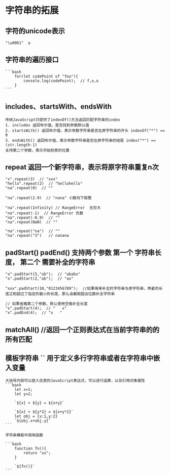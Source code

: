 # 字符串的拓展

## 字符的unicode表示
    "\u0061"  a

## 字符串的遍历接口
    ```bash
        for(let codePoint of "foo"){
            console.log(codePoint);  // f,o,o
        }
    ```

## includes、startsWith、endsWith
    传统JavaScript只提供了indexOf()方法返回匹配字符串的index
    1. includes 返回布尔值，是否找到参数默认值 
    2. startsWith() 返回布尔值，表示参数字符串是否在原字符串的开头 indexOf("*") == 0
    3. endsWith() 返回布尔值，表示参数字符串是否在原字符串的结尾 index("*") == (str.length-1)
    支持第二个参数，表示开始检索的位置

## repeat 返回一个新字符串，表示将原字符串重复n次
    "x".repeat(3)  // "xxx"
    "hello".repeat(2)  // "hellohello"
    "na".repeat(0)  // ""

    "na".repeat(2.9)  // "nana" 小数向下取整

    "na".repeat(Infinity) // RangeError  无穷大
    "na".repeat(-1)  // RangeError 负数   
    "na".repeat(-0.9)  // "" 
    "na".repeat(NaN)  // ""

    "na".repeat("na")  // ""
    "na".repeat("3")   // nanana

## padStart()  padEnd()   支持两个参数 第一个 字符串长度， 第二个 需要补全的字符串
    "x".padStart(5,"ab");  // "ababx"
    "x".padStart(2,"ab");  // "ax"

    "xxx".padStart(10,"0123456789");  //如果用来补全的字符串与原字符串，两者的长度之和超过了指定的最小的长度，那么会截取超出位数补全字符串

    // 如果省略第二个参数，默认使用空格补全长度
    "x".padStart(4);  // "   x"
    "x".padEnd(4);  // "x   "

## matchAll()   //返回一个正则表达式在当前字符串的的所有匹配 

## 模板字符串 `` 用于定义多行字符串或者在字符串中嵌入变量

    大括号内部可以放入任意的JavaScript表达式，可以进行运算，以及引用对象属性
    ```bash
        let x=1;
        let y=2;

        `${x} + ${y} = ${x+y}`

        `${x} + ${y*2} = ${x+y*2}`
        let obj = {x:1,y:2}
        `${obj.x+obj.y}`
    ```

    字符串模板中调用函数

    ```bash
        function fn(){
            return "xx";
        }

        `${fn()}`
    ```

    

